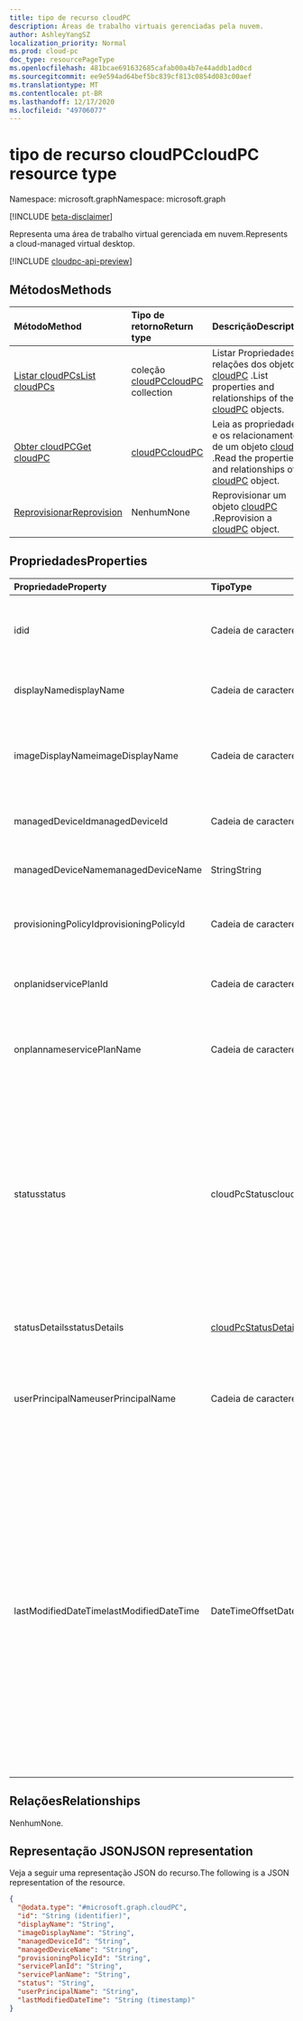 ```yaml
---
title: tipo de recurso cloudPC
description: Áreas de trabalho virtuais gerenciadas pela nuvem.
author: AshleyYangSZ
localization_priority: Normal
ms.prod: cloud-pc
doc_type: resourcePageType
ms.openlocfilehash: 481bcae691632685cafab00a4b7e44addb1ad0cd
ms.sourcegitcommit: ee9e594ad64bef5bc839cf813c0854d083c00aef
ms.translationtype: MT
ms.contentlocale: pt-BR
ms.lasthandoff: 12/17/2020
ms.locfileid: "49706077"
---
```

# <a name="cloudpc-resource-type"></a><span data-ttu-id="282e9-103">tipo de recurso cloudPC</span><span class="sxs-lookup"><span data-stu-id="282e9-103">cloudPC resource type</span></span>

<span data-ttu-id="282e9-104">Namespace: microsoft.graph</span><span class="sxs-lookup"><span data-stu-id="282e9-104">Namespace: microsoft.graph</span></span>

[!INCLUDE [beta-disclaimer](../../includes/beta-disclaimer.md)]

<span data-ttu-id="282e9-105">Representa uma área de trabalho virtual gerenciada em nuvem.</span><span class="sxs-lookup"><span data-stu-id="282e9-105">Represents a cloud-managed virtual desktop.</span></span>

[!INCLUDE [cloudpc-api-preview](../../includes/cloudpc-api-preview.md)]

## <a name="methods"></a><span data-ttu-id="282e9-106">Métodos</span><span class="sxs-lookup"><span data-stu-id="282e9-106">Methods</span></span>

|<span data-ttu-id="282e9-107">Método</span><span class="sxs-lookup"><span data-stu-id="282e9-107">Method</span></span>|<span data-ttu-id="282e9-108">Tipo de retorno</span><span class="sxs-lookup"><span data-stu-id="282e9-108">Return type</span></span>|<span data-ttu-id="282e9-109">Descrição</span><span class="sxs-lookup"><span data-stu-id="282e9-109">Description</span></span>|
|:---|:---|:---|
|[<span data-ttu-id="282e9-110">Listar cloudPCs</span><span class="sxs-lookup"><span data-stu-id="282e9-110">List cloudPCs</span></span>](../api/virtualendpoint-list-cloudpcs.md)|<span data-ttu-id="282e9-111">coleção [cloudPC](../resources/cloudpc.md)</span><span class="sxs-lookup"><span data-stu-id="282e9-111">[cloudPC](../resources/cloudpc.md) collection</span></span>|<span data-ttu-id="282e9-112">Listar Propriedades e relações dos objetos [cloudPC](../resources/cloudpc.md) .</span><span class="sxs-lookup"><span data-stu-id="282e9-112">List properties and relationships of the [cloudPC](../resources/cloudpc.md) objects.</span></span>|
|[<span data-ttu-id="282e9-113">Obter cloudPC</span><span class="sxs-lookup"><span data-stu-id="282e9-113">Get cloudPC</span></span>](../api/cloudpc-get.md)|[<span data-ttu-id="282e9-114">cloudPC</span><span class="sxs-lookup"><span data-stu-id="282e9-114">cloudPC</span></span>](../resources/cloudpc.md)|<span data-ttu-id="282e9-115">Leia as propriedades e os relacionamentos de um objeto [cloudPC](../resources/cloudpc.md) .</span><span class="sxs-lookup"><span data-stu-id="282e9-115">Read the properties and relationships of a [cloudPC](../resources/cloudpc.md) object.</span></span>|
|[<span data-ttu-id="282e9-116">Reprovisionar</span><span class="sxs-lookup"><span data-stu-id="282e9-116">Reprovision</span></span>](../api/cloudpc-reprovision.md)|<span data-ttu-id="282e9-117">Nenhum</span><span class="sxs-lookup"><span data-stu-id="282e9-117">None</span></span>|<span data-ttu-id="282e9-118">Reprovisionar um objeto [cloudPC](../resources/cloudpc.md) .</span><span class="sxs-lookup"><span data-stu-id="282e9-118">Reprovision a [cloudPC](../resources/cloudpc.md) object.</span></span>|

## <a name="properties"></a><span data-ttu-id="282e9-119">Propriedades</span><span class="sxs-lookup"><span data-stu-id="282e9-119">Properties</span></span>

|<span data-ttu-id="282e9-120">Propriedade</span><span class="sxs-lookup"><span data-stu-id="282e9-120">Property</span></span>|<span data-ttu-id="282e9-121">Tipo</span><span class="sxs-lookup"><span data-stu-id="282e9-121">Type</span></span>|<span data-ttu-id="282e9-122">Descrição</span><span class="sxs-lookup"><span data-stu-id="282e9-122">Description</span></span>|
|:---|:---|:---|
|<span data-ttu-id="282e9-123">id</span><span class="sxs-lookup"><span data-stu-id="282e9-123">id</span></span>|<span data-ttu-id="282e9-124">Cadeia de caracteres</span><span class="sxs-lookup"><span data-stu-id="282e9-124">String</span></span>|<span data-ttu-id="282e9-125">Identificador exclusivo do PC de nuvem.</span><span class="sxs-lookup"><span data-stu-id="282e9-125">Unique identifier for the cloud PC.</span></span> <span data-ttu-id="282e9-126">Somente leitura.</span><span class="sxs-lookup"><span data-stu-id="282e9-126">Read-only.</span></span>|
|<span data-ttu-id="282e9-127">displayName</span><span class="sxs-lookup"><span data-stu-id="282e9-127">displayName</span></span>|<span data-ttu-id="282e9-128">Cadeia de caracteres</span><span class="sxs-lookup"><span data-stu-id="282e9-128">String</span></span>|<span data-ttu-id="282e9-129">O nome de exibição do computador de nuvem.</span><span class="sxs-lookup"><span data-stu-id="282e9-129">The cloud PC display name.</span></span>|
|<span data-ttu-id="282e9-130">imageDisplayName</span><span class="sxs-lookup"><span data-stu-id="282e9-130">imageDisplayName</span></span>|<span data-ttu-id="282e9-131">Cadeia de caracteres</span><span class="sxs-lookup"><span data-stu-id="282e9-131">String</span></span>|<span data-ttu-id="282e9-132">Nome da imagem do sistema operacional que está no computador de nuvem.</span><span class="sxs-lookup"><span data-stu-id="282e9-132">Name of the OS image that's on the cloud PC.</span></span>|
|<span data-ttu-id="282e9-133">managedDeviceId</span><span class="sxs-lookup"><span data-stu-id="282e9-133">managedDeviceId</span></span>|<span data-ttu-id="282e9-134">Cadeia de caracteres</span><span class="sxs-lookup"><span data-stu-id="282e9-134">String</span></span>|<span data-ttu-id="282e9-135">A ID de dispositivo do Intune do PC na nuvem.</span><span class="sxs-lookup"><span data-stu-id="282e9-135">The cloud PC’s Intune device ID.</span></span>|
|<span data-ttu-id="282e9-136">managedDeviceName</span><span class="sxs-lookup"><span data-stu-id="282e9-136">managedDeviceName</span></span>|<span data-ttu-id="282e9-137">String</span><span class="sxs-lookup"><span data-stu-id="282e9-137">String</span></span>|<span data-ttu-id="282e9-138">O nome do dispositivo do Intune no Cloud PC.</span><span class="sxs-lookup"><span data-stu-id="282e9-138">The cloud PC’s Intune device name.</span></span>|
|<span data-ttu-id="282e9-139">provisioningPolicyId</span><span class="sxs-lookup"><span data-stu-id="282e9-139">provisioningPolicyId</span></span>|<span data-ttu-id="282e9-140">Cadeia de caracteres</span><span class="sxs-lookup"><span data-stu-id="282e9-140">String</span></span>|<span data-ttu-id="282e9-141">A ID da política de provisionamento do PC da nuvem.</span><span class="sxs-lookup"><span data-stu-id="282e9-141">The cloud PC's provisioning policy ID.</span></span>|
|<span data-ttu-id="282e9-142">onplanid</span><span class="sxs-lookup"><span data-stu-id="282e9-142">servicePlanId</span></span>|<span data-ttu-id="282e9-143">Cadeia de caracteres</span><span class="sxs-lookup"><span data-stu-id="282e9-143">String</span></span>|<span data-ttu-id="282e9-144">A ID do plano de serviço do computador de nuvem.</span><span class="sxs-lookup"><span data-stu-id="282e9-144">The cloud PC's service plan ID.</span></span>|
|<span data-ttu-id="282e9-145">onplanname</span><span class="sxs-lookup"><span data-stu-id="282e9-145">servicePlanName</span></span>|<span data-ttu-id="282e9-146">Cadeia de caracteres</span><span class="sxs-lookup"><span data-stu-id="282e9-146">String</span></span>|<span data-ttu-id="282e9-147">O nome do plano de serviço do computador da nuvem.</span><span class="sxs-lookup"><span data-stu-id="282e9-147">The cloud PC's service plan name.</span></span>|
|<span data-ttu-id="282e9-148">status</span><span class="sxs-lookup"><span data-stu-id="282e9-148">status</span></span>|<span data-ttu-id="282e9-149">cloudPcStatus</span><span class="sxs-lookup"><span data-stu-id="282e9-149">cloudPcStatus</span></span>|<span data-ttu-id="282e9-150">Status do PC de nuvem.</span><span class="sxs-lookup"><span data-stu-id="282e9-150">Status of the cloud PC.</span></span> <span data-ttu-id="282e9-151">Os valores possíveis são: `notProvisioned`, `provisioning`, `provisioned`, `upgrading`, `inGracePeriod`, `deprovisioning`, `failed`.</span><span class="sxs-lookup"><span data-stu-id="282e9-151">Possible values are: `notProvisioned`, `provisioning`, `provisioned`, `upgrading`, `inGracePeriod`, `deprovisioning`, `failed`.</span></span>|
|<span data-ttu-id="282e9-152">statusDetails</span><span class="sxs-lookup"><span data-stu-id="282e9-152">statusDetails</span></span>|[<span data-ttu-id="282e9-153">cloudPcStatusDetails</span><span class="sxs-lookup"><span data-stu-id="282e9-153">cloudPcStatusDetails</span></span>](../resources/cloudpcstatusdetails.md)|<span data-ttu-id="282e9-154">Os detalhes do status do PC de nuvem.</span><span class="sxs-lookup"><span data-stu-id="282e9-154">The details of the cloud PC status.</span></span>|
|<span data-ttu-id="282e9-155">userPrincipalName</span><span class="sxs-lookup"><span data-stu-id="282e9-155">userPrincipalName</span></span>|<span data-ttu-id="282e9-156">Cadeia de caracteres</span><span class="sxs-lookup"><span data-stu-id="282e9-156">String</span></span>|<span data-ttu-id="282e9-157">O nome principal do usuário (UPN) do usuário atribuído ao computador da nuvem.</span><span class="sxs-lookup"><span data-stu-id="282e9-157">The user principal name (UPN) of the user assigned to the cloud PC.</span></span>|
|<span data-ttu-id="282e9-158">lastModifiedDateTime</span><span class="sxs-lookup"><span data-stu-id="282e9-158">lastModifiedDateTime</span></span>|<span data-ttu-id="282e9-159">DateTimeOffset</span><span class="sxs-lookup"><span data-stu-id="282e9-159">DateTimeOffset</span></span>|<span data-ttu-id="282e9-160">A data e a hora da última modificação do computador da nuvem.</span><span class="sxs-lookup"><span data-stu-id="282e9-160">The cloud PC's last modified date and time.</span></span> <span data-ttu-id="282e9-161">O tipo Timestamp representa informações de data e hora usando o formato ISO 8601 e está sempre no horário UTC.</span><span class="sxs-lookup"><span data-stu-id="282e9-161">The Timestamp type represents date and time information using ISO 8601 format and is always in UTC time.</span></span> <span data-ttu-id="282e9-162">Por exemplo, meia-noite em UTC no dia 1º de janeiro de 2014 teria esta aparência: '2014-01-01T00:00:00Z'.</span><span class="sxs-lookup"><span data-stu-id="282e9-162">For example, midnight UTC on Jan 1, 2014 would look like this: '2014-01-01T00:00:00Z'.</span></span>|

## <a name="relationships"></a><span data-ttu-id="282e9-163">Relações</span><span class="sxs-lookup"><span data-stu-id="282e9-163">Relationships</span></span>

<span data-ttu-id="282e9-164">Nenhum</span><span class="sxs-lookup"><span data-stu-id="282e9-164">None.</span></span>

## <a name="json-representation"></a><span data-ttu-id="282e9-165">Representação JSON</span><span class="sxs-lookup"><span data-stu-id="282e9-165">JSON representation</span></span>

<span data-ttu-id="282e9-166">Veja a seguir uma representação JSON do recurso.</span><span class="sxs-lookup"><span data-stu-id="282e9-166">The following is a JSON representation of the resource.</span></span>
<!-- {
  "blockType": "resource",
  "keyProperty": "id",
  "@odata.type": "microsoft.graph.cloudPC",
  "baseType": "microsoft.graph.entity",
  "openType": false
}
-->

``` json
{
  "@odata.type": "#microsoft.graph.cloudPC",
  "id": "String (identifier)",
  "displayName": "String",
  "imageDisplayName": "String",
  "managedDeviceId": "String",
  "managedDeviceName": "String",
  "provisioningPolicyId": "String",
  "servicePlanId": "String",
  "servicePlanName": "String",
  "status": "String",
  "userPrincipalName": "String",
  "lastModifiedDateTime": "String (timestamp)"
}
```
